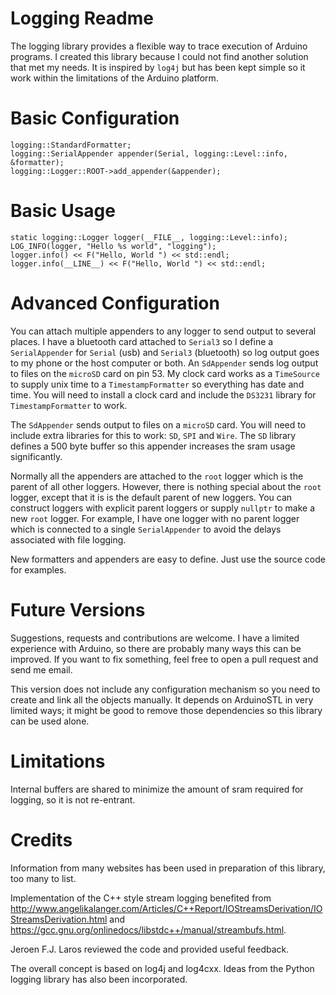 # Logging Readme

The logging library provides a flexible way to trace execution of Arduino programs.
I created this library because I could not find another solution that met
my needs. It is inspired by `log4j` but has been kept simple so it work
within the limitations of the Arduino platform. 

# Basic Configuration

```
logging::StandardFormatter;
logging::SerialAppender appender(Serial, logging::Level::info, &formatter);
logging::Logger::ROOT->add_appender(&appender);
```

# Basic Usage

```
static logging::Logger logger(__FILE__, logging::Level::info);
LOG_INFO(logger, "Hello %s world", "logging");
logger.info() << F("Hello, World ") << std::endl;
logger.info(__LINE__) << F("Hello, World ") << std::endl;
```

# Advanced Configuration

You can attach multiple appenders to any logger to send output to several
places. I have a bluetooth card attached to `Serial3` so I define a
`SerialAppender` for `Serial` (usb) and `Serial3` (bluetooth) so log output
goes to my phone or the host computer or both. An `SdAppender` sends
log output to files on the `microSD` card on pin 53. My clock card works
as a `TimeSource` to supply unix time to a `TimestampFormatter` so everything
has date and time. You will need to install a clock card and include
the `DS3231` library for `TimestampFormatter` to work.

The `SdAppender` sends output to files on a `microSD` card. You will need to include
extra libraries for this to work: `SD`, `SPI` and `Wire`. The `SD` library defines
a 500 byte buffer so this appender increases the sram usage significantly.

Normally all the appenders are attached to the `root` logger which is 
the parent of all other loggers. However, there is nothing special about the 
`root` logger, except that it is is the default parent of new loggers. You can 
construct loggers with explicit parent loggers or supply `nullptr` to make a new 
`root` logger. For example, I have one logger with no parent logger which
is connected to a single `SerialAppender` to avoid the delays associated
with file logging.

New formatters and appenders are easy to define. Just use the source code
for examples.

# Future Versions

Suggestions, requests and contributions are welcome. I have a limited
experience with Arduino, so there are probably many ways this can be
improved. If you want to fix something, feel free to open a pull request
and send me email.

This version does not include any configuration mechanism so you need
to create and link all the objects manually. It depends on ArduinoSTL
in very limited ways; it might be good to remove those dependencies
so this library can be used alone.

# Limitations

Internal buffers are shared to minimize the amount of sram required for
logging, so it is not re-entrant.

# Credits

Information from many websites has been used in preparation of this library,
too many to list. 

Implementation of the C++ style stream logging benefited
from http://www.angelikalanger.com/Articles/C++Report/IOStreamsDerivation/IOStreamsDerivation.html
and https://gcc.gnu.org/onlinedocs/libstdc++/manual/streambufs.html.

Jeroen F.J. Laros reviewed the code and provided useful feedback.

The overall concept is based on log4j and log4cxx. Ideas from the Python
logging library has also been incorporated.

